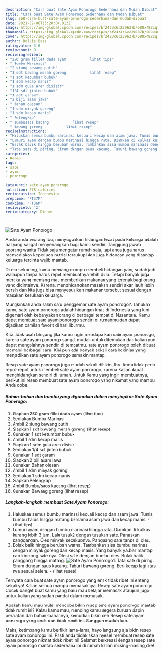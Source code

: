 ```yaml
---
description: "Cara buat Sate Ayam Ponorogo Sederhana dan Mudah Dibuat"
title: "Cara buat Sate Ayam Ponorogo Sederhana dan Mudah Dibuat"
slug: 268-cara-buat-sate-ayam-ponorogo-sederhana-dan-mudah-dibuat
date: 2021-02-06T13:20:04.013Z
image: https://img-global.cpcdn.com/recipes/bf2423c6c239637b/680x482cq70/sate-ayam-ponorogo-foto-resep-utama.jpg
thumbnail: https://img-global.cpcdn.com/recipes/bf2423c6c239637b/680x482cq70/sate-ayam-ponorogo-foto-resep-utama.jpg
cover: https://img-global.cpcdn.com/recipes/bf2423c6c239637b/680x482cq70/sate-ayam-ponorogo-foto-resep-utama.jpg
author: Dollie Bass
ratingvalue: 3.6
reviewcount: 9
recipeingredient:
- "250 gram fillet dada ayam           lihat tips"
- " Bumbu Marinasi"
- "2 siung bawang putih"
- "1 sdt bawang merah goreng           lihat resep"
- "1 sdt ketumbar bubuk"
- "1 sdm kecap manis"
- "1 sdm gula aren disisir"
- "1/4 sdt jinten bubuk"
- "1 sdt garam"
- "2 biji asam jawa"
- " Bahan olesan"
- "1 sdm minyak goreng"
- "1 sdm kecap manis"
- " Pelengkap"
- " Bumbusaos kacang           lihat resep"
- " Bawang goreng           lihat resep"
recipeinstructions:
- "Haluskan semua bumbu marinasi kecuali kecap dan asam jawa. Tumis bumbu halus hingga matang bersama asam jawa dan kecap manis.           (lihat tips)"
- "Lumuri ayam dengan bumbu marinasi hingga rata. Diamkan di kulkas kurang lebih 3 jam. Lalu tusuk2 dengan tusukan sate. Panaskan panggangan. Oles minyak secukupnya. Panggang sate tanpa di oles."
- "Bolak balik hingga berubah warna. Tambahkan sisa bumbu marinasi dengan minyak goreng dan kecap manis. Yang banyak ya.biar mantap dan kinclong sate nya. Olesi sate dengan bumbu oles. Bolak balik panggang hingga matang."
- "Tata sate di piring. Siram dengan saus kacang. Taburi bawang goreng. Beri kecap lagi atas nya sesuai selera.           (lihat resep)"
categories:
- Resep
tags:
- sate
- ayam
- ponorogo

katakunci: sate ayam ponorogo 
nutrition: 278 calories
recipecuisine: Indonesian
preptime: "PT37M"
cooktime: "PT36M"
recipeyield: "2"
recipecategory: Dinner

---
```



![Sate Ayam Ponorogo](https://img-global.cpcdn.com/recipes/bf2423c6c239637b/680x482cq70/sate-ayam-ponorogo-foto-resep-utama.jpg)

Andai anda seorang ibu, menyuguhkan hidangan lezat pada keluarga adalah hal yang sangat menyenangkan bagi kamu sendiri. Tanggung jawab seorang  wanita Tidak saja mengatur rumah saja, tapi anda juga harus menyediakan keperluan nutrisi tercukupi dan juga hidangan yang disantap keluarga tercinta wajib mantab.

Di era  sekarang, kamu memang mampu membeli hidangan yang sudah jadi walaupun tanpa harus repot membuatnya lebih dulu. Tetapi banyak juga mereka yang memang mau memberikan makanan yang terenak bagi orang yang dicintainya. Karena, menghidangkan masakan sendiri akan jauh lebih bersih dan kita juga bisa menyesuaikan makanan tersebut sesuai dengan masakan kesukaan keluarga. 



Mungkinkah anda salah satu penggemar sate ayam ponorogo?. Tahukah kamu, sate ayam ponorogo adalah hidangan khas di Indonesia yang kini digemari oleh kebanyakan orang di berbagai tempat di Nusantara. Kamu dapat membuat sate ayam ponorogo sendiri di rumahmu dan dapat dijadikan camilan favorit di hari liburmu.

Kita tidak usah bingung jika kamu ingin mendapatkan sate ayam ponorogo, karena sate ayam ponorogo sangat mudah untuk ditemukan dan kalian pun dapat mengolahnya sendiri di tempatmu. sate ayam ponorogo boleh dibuat memalui berbagai cara. Kini pun ada banyak sekali cara kekinian yang menjadikan sate ayam ponorogo semakin mantap.

Resep sate ayam ponorogo juga mudah sekali dibikin, lho. Anda tidak perlu repot-repot untuk membeli sate ayam ponorogo, karena Kalian dapat menghidangkan sendiri di rumah. Untuk Kamu yang ingin membuatnya, berikut ini resep membuat sate ayam ponorogo yang nikamat yang mampu Anda coba.

<!--inarticleads1-->

##### Bahan-bahan dan bumbu yang digunakan dalam menyiapkan Sate Ayam Ponorogo:

1. Siapkan 250 gram fillet dada ayam           (lihat tips)
1. Sediakan  Bumbu Marinasi
1. Ambil 2 siung bawang putih
1. Siapkan 1 sdt bawang merah goreng           (lihat resep)
1. Gunakan 1 sdt ketumbar bubuk
1. Ambil 1 sdm kecap manis
1. Siapkan 1 sdm gula aren disisir
1. Sediakan 1/4 sdt jinten bubuk
1. Gunakan 1 sdt garam
1. Siapkan 2 biji asam jawa
1. Gunakan  Bahan olesan
1. Ambil 1 sdm minyak goreng
1. Sediakan 1 sdm kecap manis
1. Siapkan  Pelengkap
1. Ambil  Bumbu/saos kacang           (lihat resep)
1. Gunakan  Bawang goreng           (lihat resep)




<!--inarticleads2-->

##### Langkah-langkah membuat Sate Ayam Ponorogo:

1. Haluskan semua bumbu marinasi kecuali kecap dan asam jawa. Tumis bumbu halus hingga matang bersama asam jawa dan kecap manis. -           (lihat tips)
1. Lumuri ayam dengan bumbu marinasi hingga rata. Diamkan di kulkas kurang lebih 3 jam. Lalu tusuk2 dengan tusukan sate. Panaskan panggangan. Oles minyak secukupnya. Panggang sate tanpa di oles.
1. Bolak balik hingga berubah warna. Tambahkan sisa bumbu marinasi dengan minyak goreng dan kecap manis. Yang banyak ya.biar mantap dan kinclong sate nya. Olesi sate dengan bumbu oles. Bolak balik panggang hingga matang.
<img src="//assets-global.cpcdn.com/assets/icons/button_play-2c75c40dde080a61004c1f40b05d8f140eaff45d7e9e6481dc71c63d2e7c4909.png" alt="Sate Ayam Ponorogo">1. Tata sate di piring. Siram dengan saus kacang. Taburi bawang goreng. Beri kecap lagi atas nya sesuai selera. -           (lihat resep)




Ternyata cara buat sate ayam ponorogo yang enak tidak ribet ini enteng sekali ya! Kalian semua mampu memasaknya. Resep sate ayam ponorogo Cocok banget buat kamu yang baru mau belajar memasak ataupun juga untuk kalian yang sudah pandai dalam memasak.

Apakah kamu mau mulai mencoba bikin resep sate ayam ponorogo mantab tidak rumit ini? Kalau kamu mau, mending kamu segera buruan siapin peralatan dan bahan-bahannya, kemudian bikin deh Resep sate ayam ponorogo yang enak dan tidak rumit ini. Sungguh mudah kan. 

Maka, ketimbang kamu berfikir lama-lama, hayo langsung aja bikin resep sate ayam ponorogo ini. Pasti anda tiidak akan nyesel membuat resep sate ayam ponorogo nikmat tidak ribet ini! Selamat berkreasi dengan resep sate ayam ponorogo mantab sederhana ini di rumah kalian masing-masing,oke!.

